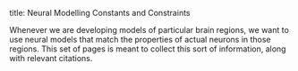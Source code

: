 title: Neural Modelling Constants and Constraints

Whenever we are developing models of particular brain regions, we want to use neural models that match the properties of actual neurons in those regions.  This set of pages is meant to collect this sort of information, along with relevant citations.
